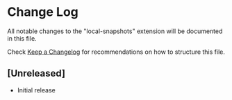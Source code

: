 # Change Log

All notable changes to the "local-snapshots" extension will be documented in this file.

Check [Keep a Changelog](http://keepachangelog.com/) for recommendations on how to structure this file.

## [Unreleased]

- Initial release